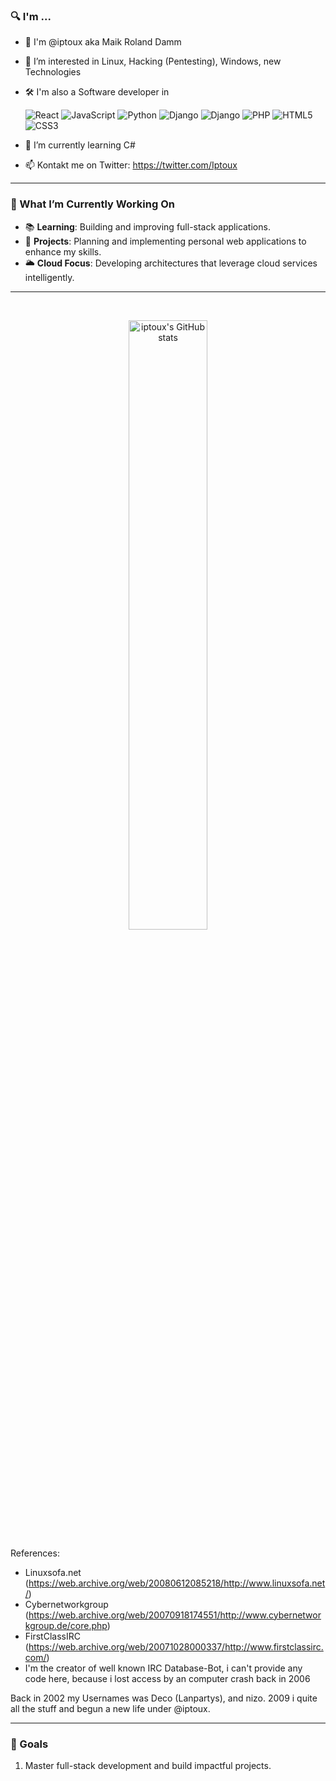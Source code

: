 ### 🔍 I'm ...

- 👋 I'm @iptoux aka Maik Roland Damm
- 👀 I’m interested in Linux, Hacking (Pentesting), Windows, new Technologies
- 🛠️ I'm also a Software developer in
  
  <img src="https://img.shields.io/badge/-Angular-61DAFB?logo=angular&logoColor=white&style=flat-square" alt="React" />  <img src="https://img.shields.io/badge/-JavaScript-F7DF1E?logo=javascript&logoColor=black&style=flat-square" alt="JavaScript" /> <img src="https://img.shields.io/badge/-Python-3776AB?logo=python&logoColor=white&style=flat-square" alt="Python" /> <img src="https://img.shields.io/badge/-Django-092E20?logo=django&logoColor=white&style=flat-square" alt="Django" /> <img src="https://img.shields.io/badge/-C-092E20?logo=c&logoColor=white&style=flat-square" alt="Django" /> <img src="https://img.shields.io/badge/-PHP-092E20?logo=php&logoColor=white&style=flat-square" alt="PHP" /> <img src="https://img.shields.io/badge/-HTML5-E34F26?logo=html5&logoColor=white&style=flat-square" alt="HTML5" /> <img src="https://img.shields.io/badge/-CSS3-1572B6?logo=css3&logoColor=white&style=flat-square" alt="CSS3" />
- 🌱 I’m currently learning C#
- 📫 Kontakt me on Twitter: https://twitter.com/Iptoux

---

### 🚀 What I’m Currently Working On  
- 📚 **Learning**: Building and improving full-stack applications.  
- 🏰 **Projects**: Planning and implementing personal web applications to enhance my skills.  
- 🌥️ **Cloud Focus**: Developing architectures that leverage cloud services intelligently.  

---

<br />
<p align="center" width="100%">
    <img width="50%" src="https://github-readme-stats.vercel.app/api?username=iptoux&show_icons=true&theme=transparent" title="iptoux's GitHub stats">
</p>

References: 
- Linuxsofa.net (https://web.archive.org/web/20080612085218/http://www.linuxsofa.net/)
- Cybernetworkgroup (https://web.archive.org/web/20070918174551/http://www.cybernetworkgroup.de/core.php)
- FirstClassIRC (https://web.archive.org/web/20071028000337/http://www.firstclassirc.com/)
- I'm the creator of well known IRC Database-Bot, i can't provide any code here, because i lost access by an computer crash back in 2006

Back in 2002 my Usernames was Deco (Lanpartys), and nizo. 2009 i quite all the stuff and begun a new life under @iptoux.

---

### 🎯 Goals  
1. Master full-stack development and build impactful projects.

<!---
iptoux/iptoux is a ✨ special ✨ repository because its `README.md` (this file) appears on your GitHub profile.
You can click the Preview link to take a look at your changes.
--->
